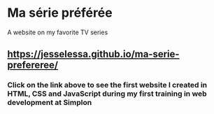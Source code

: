 # Ma série préférée
A website on my favorite TV series

## https://jesselessa.github.io/ma-serie-prefereree/

### Click on the link above to see the first website I created in HTML, CSS and JavaScript during my first training in web development at Simplon
